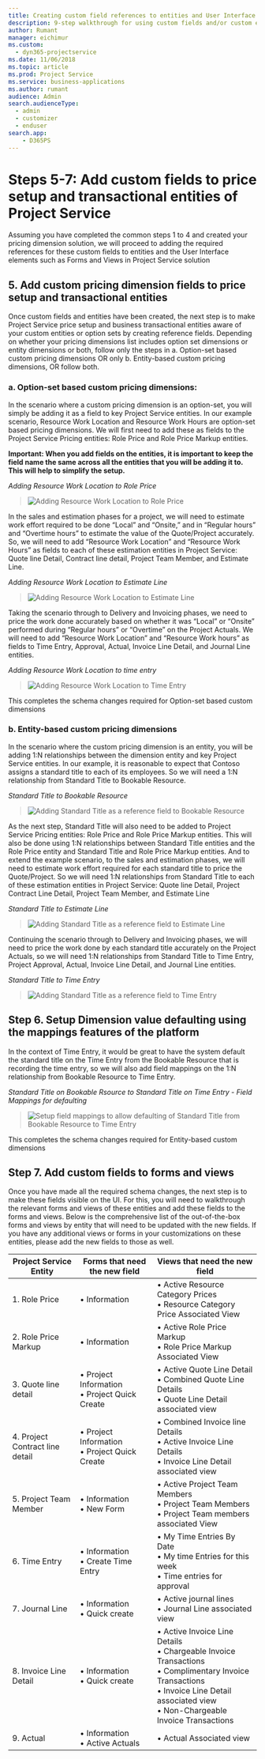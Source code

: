 ```yaml
---
title: Creating custom field references to entities and User Interface elements of Project Service Solution  | MicrosoftDocs
description: 9-step walkthrough for using custom fields and/or custom entities as pricing dimensions  
author: Rumant
manager: eichimur
ms.custom:
  - dyn365-projectservice
ms.date: 11/06/2018
ms.topic: article
ms.prod: Project Service
ms.service: business-applications
ms.author: rumant
audience: Admin
search.audienceType: 
  - admin
  - customizer
  - enduser
search.app: 
    - D365PS
---
```


# Steps 5-7: Add custom fields to price setup and transactional entities of Project Service 

Assuming you have completed the common steps 1 to 4 and created your pricing dimension solution, we will proceed to adding the required references for these custom fields to entities and the User Interface elements such as Forms and Views in Project Service solution

## 5. Add custom pricing dimension fields to price setup and transactional entities

Once custom fields and entities have been created, the next step is to make Project Service price setup and business transactional entities aware of your custom entities or option sets by creating reference fields. Depending on whether your pricing dimensions list includes option set dimensions or entity dimensions or both, follow only the steps in a. Option-set based custom pricing dimensions OR only b. Entity-based custom pricing dimensions, OR follow both.

### a. Option-set based custom pricing dimensions:

In the scenario where a custom pricing dimension is an option-set, you will simply be adding it as a field to key Project Service entities. In our example scenario, Resource Work Location and Resource Work Hours are option-set based pricing dimensions. We will first need to add these as fields to the Project Service Pricing entities: Role Price and Role Price Markup entities.

**Important: When you add fields on the entities, it is important to keep the field name the same across all the entities that you will be adding it to. This will help to simplify the setup.**
 

*Adding Resource Work Location to Role Price*
> ![Adding Resource Work Location to Role Price](media/RWL-Field.png)
 


In the sales and estimation phases for a project, we will need to estimate work effort required to be done “Local” and “Onsite,” and in “Regular hours” and “Overtime hours” to estimate the value of the Quote/Project accurately. So, we will need to add “Resource Work Location” and “Resource Work Hours” as fields to each of these estimation entities in Project Service: Quote line Detail, Contract line detail, Project Team Member, and Estimate Line.

*Adding Resource Work Location to Estimate Line*
> ![Adding Resource Work Location to Estimate Line](media/RWL-Default-Value.png)

Taking the scenario through to Delivery and Invoicing phases, we need to price the work done accurately based on whether it was “Local” or “Onsite” performed during “Regular hours” or “Overtime” on the Project Actuals. We will need to add “Resource Work Location” and “Resource Work hours” as fields to Time Entry, Approval, Actual, Invoice Line Detail, and Journal Line entities.

*Adding Resource Work Location to time entry*
> ![Adding Resource Work Location to Time Entry](media/RWL-time-entry.png)

This completes the schema changes required for Option-set based custom dimensions

### b. Entity-based custom pricing dimensions

In the scenario where the custom pricing dimension is an entity, you will be adding 1:N relationships between the dimension entity and key Project Service entities. In our example, it is reasonable to expect that Contoso assigns a standard title to each of its employees. So we will need a 1:N relationship from Standard Title to Bookable Resource.

*Standard Title to Bookable Resource*
> ![Adding Standard Title as a reference field to Bookable Resource](media/ST-BR.png)

As the next step, Standard Title will also need to be added to Project Service Pricing entities: Role Price and Role Price Markup entities. This will also be done using 1:N relationships between Standard Title entities and the Role Price entity and Standard Title and Role Price Markup entities.
And to extend the example scenario, to the sales and estimation phases, we will need to estimate work effort required for each standard title to price the Quote/Project. So we will need 1:N relationships from Standard Title to each of these estimation entities in Project Service: Quote line Detail, Project Contract Line Detail, Project Team Member, and Estimate Line


*Standard Title to Estimate Line*
> ![Adding Standard Title as a reference field to Estimate Line](media/ST-Estimate-Line.png)


Continuing the scenario through to Delivery and Invoicing phases, we will need to price the work done by each standard title accurately on the Project Actuals, so we will need 1:N relationships from Standard Title to Time Entry, Project Approval, Actual, Invoice Line Detail, and Journal Line entities.

*Standard Title to Time Entry*
> ![Adding Standard Title as a reference field to Time Entry](media/ST-Mapping.png)

## Step 6. Setup Dimension value defaulting using the mappings features of the platform

In the context of Time Entry, it would be great to have the system default the standard title on the Time Entry from the Bookable Resource that is recording the time entry, so we will also add field mappings on the 1:N relationship from Bookable Resource to Time Entry.

*Standard Title on Bookable Rsource to Standard Title on Time Entry - Field Mappings for defaulting*
> ![Setup field mappings to allow defaulting of Standard Title from Bookable Resource to Time Entry](media/ST-Mapping2.png)


This completes the schema changes required for Entity-based custom dimensions

## Step 7. Add custom fields to forms and views

Once you have made all the required schema changes, the next step is to make these fields visible on the UI. For this, you will need to walkthrough the relevant forms and views of these entities and add these fields to the forms and views.
Below is the comprehensive list of the out-of-the-box forms and views by entity that will need to be updated with the new fields. If you have any additional views or forms in your customizations on these entities, please add the new fields to those as well.

| Project Service Entity        | Forms that need the new field   |Views that need the new field      |
| ------------------------------|---------------------------------|----------------------------------|
|1. Role Price|• Information |• Active Resource Category Prices<br> • Resource Category Price Associated View|
|2. Role Price Markup|• Information|• Active Role Price Markup<br>• Role Price Markup Associated View|
|3. Quote line detail|• Project Information<br>• Project Quick Create|• Active Quote Line Detail<br>• Combined Quote Line Details<br>• Quote Line Detail associated view|
|4. Project Contract line detail|• Project Information<br>• Project Quick Create|• Combined Invoice line Details<br>• Active Invoice Line Details<br>• Invoice Line Detail associated view|
|5. Project Team Member|• Information<br>• New Form|• Active Project Team Members<br>• Project Team Members<br>• Project Team members associated View|
|6. Time Entry|• Information<br>• Create Time Entry|• My Time Entries By Date<br>• My time Entries for this week<br>• Time entries for approval|
|7. Journal Line|• Information<br>• Quick create|• Active journal lines<br>• Journal Line associated view|
|8. Invoice Line Detail|• Information<br>• Quick create|• Active Invoice Line Details<br>• Chargeable Invoice Transactions<br>• Complimentary Invoice Transactions<br>• Invoice Line Detail associated view<br>• Non-Chargeable Invoice Transactions|
|9. Actual|• Information<br>• Active Actuals|• Actual Associated view|


